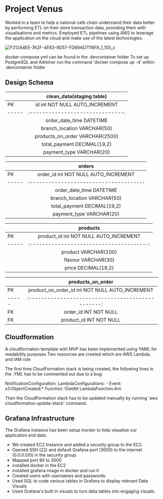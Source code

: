 # Project Venus
Worked in a team to help a national cafe chain understand their data better by performing ETL on their store transaction data, providing them with visualisations and metrics. Employed ETL pipelines using AWS to leverage the application on the cloud and make use of the latest technologies.



![F212A4EE-7A2F-4E63-9D57-FD69AD7116FA_1_105_c](https://user-images.githubusercontent.com/97709792/164700801-ca851cad-58bc-41e4-a797-26b04bda5678.jpeg)



docker-compose.yml can be found in the .devcontainer folder 
To set up PostgreSQL and Adminer run the command 'docker compose up -d' within .devcontainer folder

Design Schema
---

|     |clean_data(staging table)       |
|:----|:------------------------------:|
| PK  | id int NOT NULL AUTO_INCREMENT |
|-----|:------------------------------:|
|     | order_date_time DATETIME       |
|     | branch_location VARCHAR(50)    |
|     | products_on_order VARCHAR(2500)|
|     | total_payment DECIMAL(19,2)    |
|     | payment_type VARCHAR(20)       |

|     |             orders                   |
|:----|:------------------------------------:|
| PK  | order_id int NOT NULL AUTO_INCREMENT |
|-----|:------------------------------------:|
|     | order_date_time DATETIME             |
|     | branch_location VARCHAR(50)          |
|     | total_payment DECIMAL(19,2)          |
|     | payment_type VARCHAR(20)             |

|     |             products                   |
|:----|:--------------------------------------:|
| PK  | product_id int NOT NULL AUTO_INCREMENT |
|-----|:--------------------------------------:|
|     | product VARCHAR(100)                    |
|     | flavour VARCHAR(30)                    |
|     | price DECIMAL(19,2)                    |

|     |             products_on_order                   |
|:----|:-----------------------------------------------:|
| PK  | product_on_order_id int NOT NULL AUTO_INCREMENT |
|-----|:-----------------------------------------------:|
| FK  | order_id INT NOT NULL                           |
| FK  | product_id INT NOT NULL                         |


 ## Cloudformation ##

A cloudformation template with MVP has been implemented using YAML for readability purposes Two resources are created which are AWS Lambda, and IAM role

The first time CloudFormation stack is being created, the following lines in the .YML has to be commented out due to a bug: 

   NotificationConfiguration:
        LambdaConfigurations:
          - Event: s3:ObjectCreated:*
            Function: !GetAtt LambdaFunction.Arn

Then the CloudFormation stack has to be updated manually by running 'aws cloudformation update-stack' command.

## Grafana Infrastructure ##

The Grafana instance has been setup inorder to help visualise our application and data.

- We created EC2 Instance and added a security group to the EC2.
- Opened SSH (22) and default Grafana port (3000) to the internet (0.0.0.0/0) in the security group.
- Mapped port 80 to 3000
- installed docker in the EC2
- installed grafana image in docker and run it
- Created users with usernames and passwords
- Used SQL to code various tables in Grafana to display relevant Data Visuals
- Used Grafana's built in visuals to turn data tables into engaging visuals.
